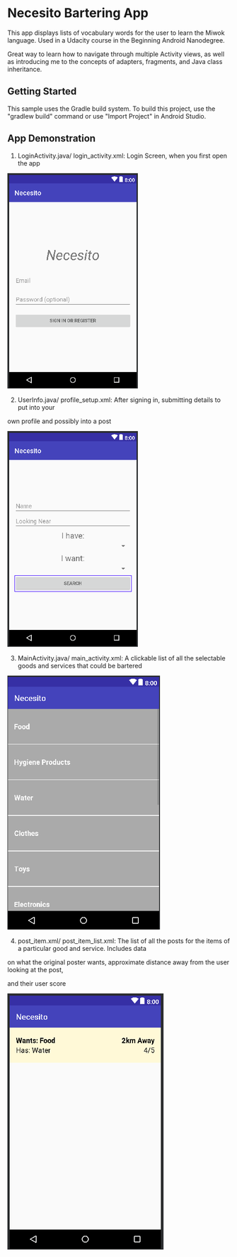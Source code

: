 Necesito Bartering App
===================================

This app displays lists of vocabulary words for the user to learn the Miwok language.
Used in a Udacity course in the Beginning Android Nanodegree.

Great way to learn how to navigate through multiple Activity views, as well as introducing me to
the concepts of adapters, fragments, and Java class inheritance.


Getting Started
---------------

This sample uses the Gradle build system. To build this project, use the
"gradlew build" command or use "Import Project" in Android Studio.


App Demonstration
---------------


1. LoginActivity.java/ login_activity.xml: Login Screen, when you first open the app

![Login Screenshot](img/Login_Activity.png)



2. UserInfo.java/ profile_setup.xml: After signing in, submitting details to put into your

own profile and possibly into a post

![User Info Screenshot](img/User_Info_Activity.png)



3. MainActivity.java/ main_activity.xml: A clickable list of all the selectable goods and services that could be bartered

![Main List Screenshot](img/Main_List_Activity.png)



4. post_item.xml/ post_item_list.xml: The list of all the posts for the items of a particular good and service. Includes data

on what the original poster wants, approximate distance away from the user looking at the post,

and their user score

![Sub List Screenshot](img/Sub_List_Activity.png)

